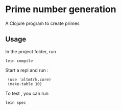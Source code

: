 # Prime number generation

A Clojure program to create primes

## Usage

In the project folder, run
```
lein compile
```

Start a repl and run :

```
 (use 'altmtrk.core)
 (make-table 10)
``` 
To test , you can run 
```
lein spec
```

 
